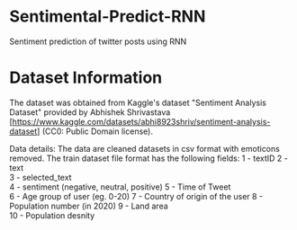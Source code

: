 # Sentimental-Predict-RNN
Sentiment prediction of twitter posts using RNN

# Dataset Information
The dataset was obtained from Kaggle's dataset "Sentiment Analysis Dataset" provided by Abhishek Shrivastava [https://www.kaggle.com/datasets/abhi8923shriv/sentiment-analysis-dataset] (CC0: Public Domain license).

Data details: The data are cleaned datasets in csv format with emoticons removed. The train dataset file format has the following fields:
1 - textID
2 - text	
3 - selected_text	
4 - sentiment	(negative, neutral, positive)
5 - Time of Tweet	
6 - Age group of user	(eg. 0-20)
7 - Country	of origin of the user
8 - Population number (in 2020)	
9 - Land area	
10 - Population desnity


